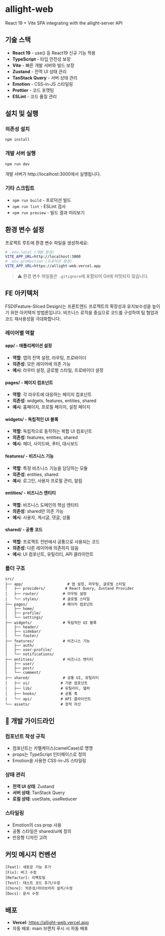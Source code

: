 # allight-web

React 19 + Vite SPA integrating with the allight-server API

## 기술 스택

- **React 19** - use() 등 React19 신규 기능 적용
- **TypeScript** - 타입 안전성 보장
- **Vite** - 빠른 개발 서버와 빌드 보장
- **Zustand** - 전역 UI 상태 관리
- **TanStack Query** - 서버 상태 관리
- **Emotion** - CSS-in-JS 스타일링
- **Prettier** - 코드 포맷팅
- **ESLint** - 코드 품질 관리

## 설치 및 실행

### 의존성 설치

```bash
npm install
```

### 개발 서버 실행

```bash
npm run dev
```

개발 서버가 http://localhost:3000에서 실행됩니다.

### 기타 스크립트

- `npm run build` - 프로덕션 빌드
- `npm run lint` - ESLint 검사
- `npm run preview` - 빌드 결과 미리보기

## 환경 변수 설정

프로젝트 루트에 환경 변수 파일을 생성하세요:

```bash
# .env.local (개발 환경)
VITE_APP_URL=http://localhost:3000
# .env.production (프로덕션 환경)
VITE_APP_URL=https://allight-web.vercel.app
```

> ⚠️ 환경 변수 파일들은 `.gitignore`에 포함되어 Git에 커밋되지 않습니다.

## FE 아키텍처

FSD(Feature-Sliced Design)는 프론트엔드 프로젝트의 확장성과 유지보수성을 높이기 위한 아키텍처 방법론입니다. 비즈니스 로직을 중심으로 코드를 구성하여 팀 협업과 코드 재사용성을 극대화합니다.

### 레이어별 역할

#### **app/** - 애플리케이션 설정

- **역할**: 앱의 전역 설정, 라우팅, 프로바이더
- **의존성**: 모든 레이어에 의존 가능
- **예시**: 라우터 설정, 글로벌 스타일, 프로바이더 설정

#### **pages/** - 페이지 컴포넌트

- **역할**: 각 라우트에 대응하는 페이지 컴포넌트
- **의존성**: widgets, features, entities, shared
- **예시**: 홈페이지, 프로필 페이지, 설정 페이지

#### **widgets/** - 독립적인 UI 블록

- **역할**: 독립적으로 동작하는 복합 UI 컴포넌트
- **의존성**: features, entities, shared
- **예시**: 헤더, 사이드바, 푸터, 대시보드

#### **features/** - 비즈니스 기능

- **역할**: 특정 비즈니스 기능을 담당하는 모듈
- **의존성**: entities, shared
- **예시**: 로그인, 사용자 프로필 관리, 알림

#### **entities/** - 비즈니스 엔티티

- **역할**: 비즈니스 도메인의 핵심 엔티티
- **의존성**: shared만 의존 가능
- **예시**: 사용자, 게시글, 댓글, 상품

#### **shared/** - 공통 코드

- **역할**: 프로젝트 전반에서 공통으로 사용되는 코드
- **의존성**: 다른 레이어에 의존하지 않음
- **예시**: UI 컴포넌트, 유틸리티, API 클라이언트

### 폴더 구조

```
src/
├── app/                    # 앱 설정, 라우팅, 글로벌 스타일
│   ├── providers/         # React Query, Zustand Provider
│   ├── router/           # 라우팅 설정
│   └── styles/           # 글로벌 스타일
├── pages/                # 페이지 컴포넌트
│   ├── home/
│   ├── profile/
│   └── settings/
├── widgets/              # 독립적인 UI 블록
│   ├── header/
│   ├── sidebar/
│   └── footer/
├── features/             # 비즈니스 기능
│   ├── auth/
│   ├── user-profile/
│   └── notifications/
├── entities/             # 비즈니스 엔티티
│   ├── user/
│   ├── post/
│   └── comment/
├── shared/               # 공통 UI, 유틸리티
│   ├── ui/              # 기본 컴포넌트
│   ├── lib/             # 유틸리티, 헬퍼
│   ├── hooks/           # 공통 훅
│   └── api/             # API 클라이언트
└── assets/              # 정적 자산
```

## 📝 개발 가이드라인

### 컴포넌트 작성 규칙

- 컴포넌트는 카멜케이스(camelCase)로 명명
- props는 TypeScript 인터페이스로 정의
- Emotion을 사용한 CSS-in-JS 스타일링

### 상태 관리

- **전역 UI 상태**: Zustand
- **서버 상태**: TanStack Query
- **로컬 상태**: useState, useReducer

### 스타일링

- Emotion의 css prop 사용
- 공통 스타일은 shared/ui에 정의
- 반응형 디자인 고려

## 커밋 메시지 컨벤션

```
[Feat]: 새로운 기능 추가
[Fix]: 버그 수정
[Refactor]: 리팩토링
[Test]: 테스트 코드 추가/수정
[Chore]: 의존성/라이브러리 설치/수정
[Docs]: 문서 수정
```

## 배포

- **Vercel**: https://allight-web.vercel.app
- 자동 배포: main 브랜치 푸시 시 자동 배포
